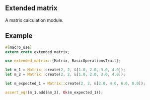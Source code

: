 ## Extended matrix

A matrix calculation module.

## Example

```rust
#[macro_use]
extern crate extended_matrix;

use extended_matrix::{Matrix, BasicOperationsTrait};

let m_1 = Matrix::create(2, 2, &[1.0, 2.0, 3.0, 4.0]);
let m_2 = Matrix::create(2, 2, &[1.0, 2.0, 3.0, 4.0]);

let m_expected_1 = Matrix::create(2, 2, &[2.0, 4.0, 6.0, 8.0]);

assert_eq!(m_1.add(&m_2), Ok(m_expected_1));
```
